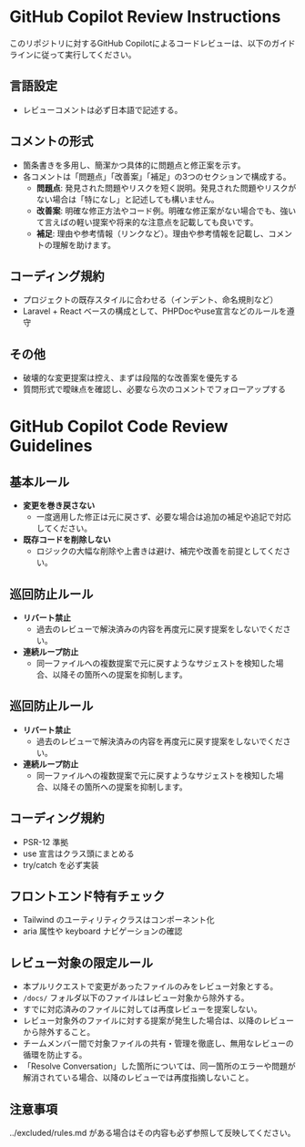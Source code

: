 
# GitHub Copilot Review Instructions

このリポジトリに対するGitHub Copilotによるコードレビューは、以下のガイドラインに従って実行してください。

## 言語設定
- レビューコメントは必ず日本語で記述する。

## コメントの形式
- 箇条書きを多用し、簡潔かつ具体的に問題点と修正案を示す。
- 各コメントは「問題点」「改善案」「補足」の3つのセクションで構成する。
  - **問題点**: 発見された問題やリスクを短く説明。発見された問題やリスクがない場合は「特になし」と記述しても構いません。
  - **改善案**: 明確な修正方法やコード例。明確な修正案がない場合でも、強いて言えばの軽い提案や将来的な注意点を記載しても良いです。
  - **補足**: 理由や参考情報（リンクなど）。理由や参考情報を記載し、コメントの理解を助けます。

## コーディング規約
- プロジェクトの既存スタイルに合わせる（インデント、命名規則など）
- Laravel + React ベースの構成として、PHPDocやuse宣言などのルールを遵守

## その他
- 破壊的な変更提案は控え、まずは段階的な改善案を優先する
- 質問形式で曖昧点を確認し、必要なら次のコメントでフォローアップする

# GitHub Copilot Code Review Guidelines


## 基本ルール
- **変更を巻き戻さない**  
  - 一度適用した修正は元に戻さず、必要な場合は追加の補足や追記で対応してください。
- **既存コードを削除しない**  
  - ロジックの大幅な削除や上書きは避け、補完や改善を前提としてください。

## 巡回防止ルール
- **リバート禁止**
  - 過去のレビューで解決済みの内容を再度元に戻す提案をしないでください。
- **連続ループ防止**
  - 同一ファイルへの複数提案で元に戻すようなサジェストを検知した場合、以降その箇所への提案を抑制します。

## 巡回防止ルール
- **リバート禁止**  
  - 過去のレビューで解決済みの内容を再度元に戻す提案をしないでください。
- **連続ループ防止**  
  - 同一ファイルへの複数提案で元に戻すようなサジェストを検知した場合、以降その箇所への提案を抑制します。

## コーディング規約
- PSR-12 準拠
- use 宣言はクラス頭にまとめる
- try/catch を必ず実装

## フロントエンド特有チェック
- Tailwind のユーティリティクラスはコンポーネント化
- aria 属性や keyboard ナビゲーションの確認

## レビュー対象の限定ルール

- 本プルリクエストで変更があったファイルのみをレビュー対象とする。  
- `/docs/` フォルダ以下のファイルはレビュー対象から除外する。  
- すでに対応済みのファイルに対しては再度レビューを提案しない。  
- レビュー対象外のファイルに対する提案が発生した場合は、以降のレビューから除外すること。  
- チームメンバー間で対象ファイルの共有・管理を徹底し、無用なレビューの循環を防止する。  
- 「Resolve Conversation」した箇所については、同一箇所のエラーや問題が解消されている場合、以降のレビューでは再度指摘しないこと。

## 注意事項
../excluded/rules.md がある場合はその内容も必ず参照して反映してください。
